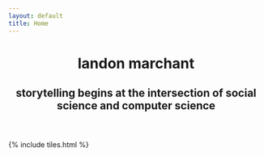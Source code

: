 ```yaml
---
layout: default
title: Home
---
```


<header>
  <h1>landon marchant<br/> </h1>
<h2>storytelling begins at the intersection of social science and computer science </h2>
<!-- <p>designing innovative solutions requires being able to understand unique perspectives</p> -->

</header>

{% include tiles.html %}
